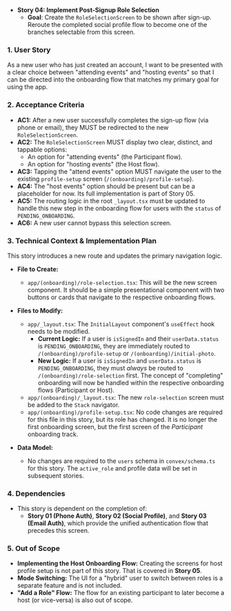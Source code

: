 - **Story 04: Implement Post-Signup Role Selection**
  - **Goal**: Create the `RoleSelectionScreen` to be shown after sign-up. Reroute the completed social profile flow to become one of the branches selectable from this screen.

### 1. User Story

As a new user who has just created an account, I want to be presented with a clear choice between "attending events" and "hosting events" so that I can be directed into the onboarding flow that matches my primary goal for using the app.

### 2. Acceptance Criteria

- **AC1:** After a new user successfully completes the sign-up flow (via phone or email), they MUST be redirected to the new `RoleSelectionScreen`.
- **AC2:** The `RoleSelectionScreen` MUST display two clear, distinct, and tappable options:
  - An option for "attending events" (the Participant flow).
  - An option for "hosting events" (the Host flow).
- **AC3:** Tapping the "attend events" option MUST navigate the user to the existing `profile-setup` screen (`/(onboarding)/profile-setup`).
- **AC4:** The "host events" option should be present but can be a placeholder for now. Its full implementation is part of Story 05.
- **AC5:** The routing logic in the root `_layout.tsx` must be updated to handle this new step in the onboarding flow for users with the `status` of `PENDING_ONBOARDING`.
- **AC6:** A new user cannot bypass this selection screen.

### 3. Technical Context & Implementation Plan

This story introduces a new route and updates the primary navigation logic.

- **File to Create:**

  - `app/(onboarding)/role-selection.tsx`: This will be the new screen component. It should be a simple presentational component with two buttons or cards that navigate to the respective onboarding flows.

- **Files to Modify:**

  - `app/_layout.tsx`: The `InitialLayout` component's `useEffect` hook needs to be modified.
    - **Current Logic:** If a user is `isSignedIn` and their `userData.status` is `PENDING_ONBOARDING`, they are immediately routed to `/(onboarding)/profile-setup` or `/(onboarding)/initial-photo`.
    - **New Logic:** If a user is `isSignedIn` and `userData.status` is `PENDING_ONBOARDING`, they must _always_ be routed to `/(onboarding)/role-selection` first. The concept of "completing" onboarding will now be handled within the respective onboarding flows (Participant or Host).
  - `app/(onboarding)/_layout.tsx`: The new `role-selection` screen must be added to the `Stack` navigator.
  - `app/(onboarding)/profile-setup.tsx`: No code changes are required for this file in this story, but its role has changed. It is no longer the first onboarding screen, but the first screen of the _Participant_ onboarding track.

- **Data Model:**
  - No changes are required to the `users` schema in `convex/schema.ts` for this story. The `active_role` and profile data will be set in subsequent stories.

### 4. Dependencies

- This story is dependent on the completion of:
  - **Story 01 (Phone Auth)**, **Story 02 (Social Profile)**, and **Story 03 (Email Auth)**, which provide the unified authentication flow that precedes this screen.

### 5. Out of Scope

- **Implementing the Host Onboarding Flow:** Creating the screens for host profile setup is not part of this story. That is covered in **Story 05**.
- **Mode Switching:** The UI for a "hybrid" user to switch between roles is a separate feature and is not included.
- **"Add a Role" Flow:** The flow for an existing participant to later become a host (or vice-versa) is also out of scope.
